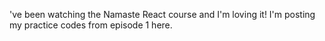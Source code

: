 've been watching the Namaste React course and I'm loving it! I'm posting my practice codes from episode 1 here.
